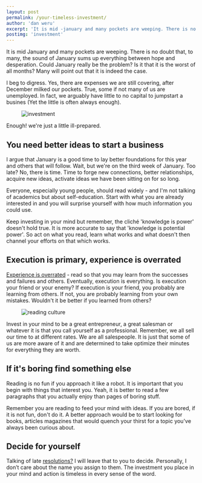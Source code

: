```yaml
---
layout: post
permalink: /your-timeless-investment/
author: 'dan weru'
excerpt: 'It is mid -january and many pockets are weeping. There is no doubt that, to many, the sound of January sums up everything between hope and desperation. Could January really be the problem?'
postimg: 'investment'
---
```


It is mid January and many pockets are weeping. There is no doubt that, to many, the sound of January sums up everything
between hope and desperation. Could January really be the problem? Is it that it is the worst of all months?  Many will point out that it is indeed the case.

I beg to digress. Yes, there are expenses we are still covering, after December milked our pockets.
True, some if not many of us are unemployed. In fact, we arguably have little to no capital to jumpstart a busines
(Yet the little is often always enough).
<figure><img class = '' src = '{{site.baseurl}}/assets/posts/investment.jpg' alt = 'investment'></figure>

Enough! we're just a little ill-prepared. 

## You need better ideas to start a business
I argue that January is a good time to lay better foundations for this year and others that will follow.
Wait, but we're on the third week of January. Too late? No, there is time. Time to forge new connections, better relationships,
acquire new ideas, activate ideas we have been sitting on for so long. 


Everyone, especially young people, should read widely - and I'm not talking of academics but about self-education.
Start with what you are already interested in and you will surprise yourself with how much information you could use.


Keep investing in your mind but remember, the cliché 'knowledge is power' doesn't hold true.
It is more accurate to say that 'knowledge is potential power'. So act on what you read, learn what 
works and what doesn't then channel your efforts on that which works.

## Execution is primary, experience is overrated
<a class = 'link-follow' target = '_blank' href = 'https://www.eremedia.com/ere/experience-is-overrated-arguments-for-hiring-talented-individuals-without-perfect-credentials/'>Experience is overrated</a> - read so that you may learn from the successes and failures and others. Eventually, 
execution is everything. Is execution your friend or your enemy? If execution is your friend, you probably are 
learning from others. If not, you are probably learning from your own mistakes. Wouldn't it be better if you learned from others?

<figure><img class = '' src = '{{site.baseurl}}/assets/posts/reading.jpg' alt = 'reading culture'></figure>
Invest in your mind to be a great entrepreneur, a great salesman or whatever it is that you call yourself as a professional.
Remember, we all sell our time to at different rates. We are all salespeople. It is just that some of us are more aware of
it and are determined to take optimize their minutes for everything they are worth.

## If it's boring find something else
Reading is no fun if you approach it like a robot. It is important that you begin with things that interest you.
Yeah, it is better to read a few paragraphs that you actually enjoy than pages of boring stuff. 

Remember you are reading to feed your mind with ideas. If you are bored, if it is not fun, don't do it.
A better approach would be to start looking for books, articles magazines that would quench your thirst for
a topic you've always been curious about.  

## Decide for yourself
Talking of late <a class = 'link-follow' target = '_blank' href = 'http://www.forbes.com/sites/viviannunez/2016/12/27/17-pieces-of-advice-that-will-turn-your-career-around-in-2017/#37df77537ba4'>resolutions?</a> I will leave that to you to decide. Personally, I don’t care about the name you assign to them.
The investment you place in your mind and action is timeless in every sense of the word.
